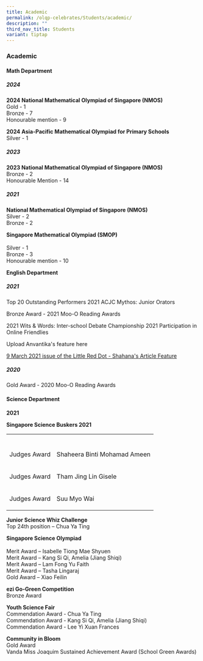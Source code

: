 ```yaml
---
title: Academic
permalink: /olqp-celebrates/Students/academic/
description: ""
third_nav_title: Students
variant: tiptap
---
```

<h3>Academic</h3>
<h4>Math Department</h4>
<h5>2024</h5>
<p><strong>2024 National Mathematical Olympiad of Singapore (NMOS)</strong> 
<br>Gold - 1&nbsp;
<br>Bronze - 7
<br>Honourable mention - 9</p>
<p><strong>2024 Asia-Pacific Mathematical Olympiad for Primary Schools </strong>
<br>Silver - 1</p>
<h5>2023</h5>
<p><strong>2023 National Mathematical Olympiad of Singapore (NMOS)</strong> 
<br>Bronze - 2
<br>Honourable Mention - 14</p>
<h5>2021</h5>
<p><strong>National Mathematical Olympiad of Singapore (NMOS)</strong> 
<br>Silver - 2
<br>Bronze - 2</p>
<p><strong>Singapore Mathematical Olympiad (SMOP)</strong>
<br>
<br>Silver - 1&nbsp;
<br>Bronze - 3 &nbsp;
<br>Honourable mention - 10</p>
<p><strong>English Department</strong>
</p>
<h5>2021</h5>
<p>Top 20 Outstanding Performers 2021 ACJC Mythos: Junior Orators</p>
<p>Bronze Award - 2021 Moo-O Reading Awards</p>
<p>2021 Wits &amp; Words: Inter-school Debate Championship 2021 Participation
in Online Friendlies</p>
<p>Upload Anvantika's feature here</p>
<p><a href="https://staging.d2yo7qbk5fhrwg.amplifyapp.com/images/Shahana%209%20March.png" rel="noopener noreferrer nofollow" target="_blank">9 March 2021 issue of the Little Red Dot - Shahana's Article Feature</a>
</p>
<h5>2020</h5>
<p>Gold Award - 2020 Moo-O Reading Awards</p>
<h4>Science Department</h4>
<p><strong>2021</strong>
</p>
<p><strong>Singapore Science Buskers 2021</strong>
</p>
<table style="minWidth: 50px">
<colgroup>
<col>
<col>
</colgroup>
<tbody>
<tr>
<th rowspan="1" colspan="1">
<p></p>
</th>
<th rowspan="1" colspan="1">
<p></p>
</th>
</tr>
<tr>
<td rowspan="1" colspan="1">
<p>Judges Award</p>
</td>
<td rowspan="1" colspan="1">
<p>Shaheera Binti Mohamad Ameen</p>
</td>
</tr>
<tr>
<td rowspan="1" colspan="1">
<p>Judges Award</p>
</td>
<td rowspan="1" colspan="1">
<p>Tham Jing Lin Gisele</p>
</td>
</tr>
<tr>
<td rowspan="1" colspan="1">
<p>Judges Award</p>
</td>
<td rowspan="1" colspan="1">
<p>Suu Myo Wai</p>
</td>
</tr>
</tbody>
</table>
<p><strong>Junior Science Whiz Challenge</strong>
<br>Top 24th&nbsp;position – Chua Ya Ting</p>
<p><strong>Singapore Science Olympiad</strong>
<br>
<br>Merit Award – Isabelle Tiong Mae Shyuen
<br>Merit Award – Kang Si Qi, Amelia (Jiang Shiqi)
<br>Merit Award – Lam Fong Yu Faith
<br>Merit Award – Tasha Lingaraj
<br>Gold Award – Xiao Feilin</p>
<p><strong>ezi Go-Green Competition</strong>&nbsp;
<br>Bronze Award</p>
<p><strong>Youth Science Fair</strong> 
<br>Commendation Award -&nbsp;Chua Ya Ting
<br>Commendation Award - Kang Si Qi, Amelia (Jiang Shiqi)
<br>Commendation Award - Lee Yi Xuan Frances</p>
<p><strong>Community in Bloom</strong>
<br>Gold Award
<br>Vanda Miss Joaquim Sustained Achievement Award (School Green Awards)</p>
<p></p>
